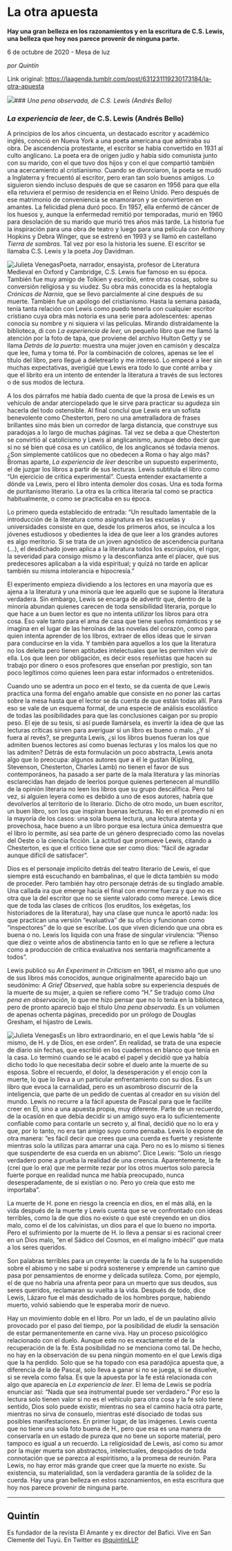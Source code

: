 # La otra apuesta

**Hay una gran belleza en los razonamientos y en la escritura de C.S. Lewis, una belleza que hoy nos parece provenir de ninguna parte.**

6 de octubre de 2020 - Mesa de luz

_por Quintín_

Link original: https://laagenda.tumblr.com/post/631231119230173184/la-otra-apuesta

![](https://64.media.tumblr.com/fd97e66b84b13e54764c93de8cf6bd74/2a5f5bf1ad5d8fde-26/s500x750/480ed6fe5c00ecf4c323cdb375b064b3312842f3.jpg)### *Una pena observada, de C.S. Lewis (Andrés Bello)*

### *La experiencia de leer*, de C.S. Lewis (Andrés Bello)

  


A principios de los años cincuenta, un destacado escritor y académico inglés, conoció en Nueva York a una poeta americana que admiraba su obra. De ascendencia protestante, el escritor se había convertido en 1931 al culto anglicano. La poeta era de origen judío y había sido comunista junto con su marido, con el que tuvo dos hijos y con el que compartió también una acercamiento al cristianismo. Cuando se divorciaron, la poeta se mudó a Inglaterra y frecuentó al escritor, pero eran tan solo buenos amigos. Lo siguieron siendo incluso después de que se casaron en 1956 para que ella ella retuviera el permiso de residencia en el Reino Unido. Pero después de ese matrimonio de conveniencia se enamoraron y se convirtieron en amantes. La felicidad plena duró poco. En 1957, ella enfermó de cáncer de los huesos y, aunque la enfermedad remitió por temporadas, murió en 1960 para desolación de su marido que murió tres años más tarde. La historia fue la inspiración para una obra de teatro y luego para una película con Anthony Hopkins y Debra Winger, que se estrenó en 1993 y se llamó en castellano *Tierra de sombras*. Tal vez por eso la historia les suene. El escritor se llamaba C.S. Lewis y la poeta Joy Davidman. 

![Julieta Venegas](https://64.media.tumblr.com/86483cc7b57e6fb4a2eab974a5a0150a/2a5f5bf1ad5d8fde-44/s250x400/602110ea95bc48b7edc52759ff3ed4383cea8279.jpg)Poeta, narrador, ensayista, profesor de Literatura Medieval en Oxford y Cambridge, C.S. Lewis fue famoso en su época. También fue muy amigo de Tolkien y escribió, entre otras cosas, sobre su conversión religiosa y su viudez. Su obra más conocida es la heptalogía *Crónicas de Narnia*, que se llevo parcialmente al cine después de su muerte. También fue un apólogo del cristianismo. Hasta la semana pasada, tenía tanta relación con Lewis como puedo tenerla con cualquier escritor cristiano cuya obra más notoria es una serie para adolescentes: apenas conocía su nombre y ni siquiera vi las películas. Mirando distraídamente la biblioteca, di con *La experiencia de leer,* un pequeño libro que me llamó la atención por la foto de tapa, que  proviene del archivo Hulton Getty y se llama *Detrás de la puerta*: muestra una mujer joven en camisón y descalza que lee, fuma y toma té. Por la combinación de colores, apenas se lee el título del libro, pero llegué a deletrearlo y me interesó. Lo empecé a leer sin muchas expectativas, averigüé que Lewis era todo lo que conté arriba y que el librito era un intento de entender la literatura a través de sus lectores o de sus modos de lectura. 

A los dos párrafos me había dado cuenta de que la prosa de Lewis es un vehículo de andar aterciopelado que le sirve para practicar su agudeza sin hacerla del todo ostensible. Al final concluí que Lewis era un sofista benevolente como Chesterton, pero no una ametralladora de frases brillantes sino más bien un corredor de larga distancia, que construye sus paradojas a lo largo de muchas páginas. Tal vez se deba a que Chesterton se convirtió al catolicismo y Lewis al anglicanismo, aunque debo decir que si no sé bien qué cosa es un católico, de los anglicanos sé todavía menos. ¿Son simplemente católicos que no obedecen a Roma o hay algo más? Bromas aparte, *La experiencia de leer* describe un supuesto experimento, el de juzgar los libros a partir de sus lecturas. Lewis subtitula el libro como “Un ejercicio de crítica experimental”. Cuesta entender exactamente a dónde va Lewis, pero el libro intenta demoler dos cosas. Una es toda forma de puritanismo literario. La otra es la crítica literaria tal como se practica habitualmente, o como se practicaba en su época. 

Lo primero queda establecido de entrada: “Un resultado lamentable de la introducción de la literatura como asignatura en las escuelas y universidades consiste en que, desde los primeros años, se inculca a los jóvenes estudiosos y obedientes la idea de que leer a los grandes autores es algo meritorio. Si se trata de un joven agnóstico de ascendencia puritana (…), el desdichado joven aplica a la literatura todos los escrúpulos, el rigor, la severidad para consigo mismo y la desconfianza ante el placer, que sus predecesores aplicaban a la vida espiritual; y quizá no tarde en aplicar también su misma intolerancia e hipocresía.” 

El experimento empieza dividiendo a los lectores en una mayoría que es ajena a la literatura y una minoría que lee aquello que se supone la literatura verdadera. Sin embargo, Lewis se encarga de advertir que, dentro de la minoría abundan quienes carecen de toda sensibilidad literaria, porque lo que hace a un buen lector es que no intenta *utilizar* los libros para otra cosa. Eso vale tanto para el ama de casa que tiene sueños románticos y se imagina en el lugar de las heroínas de las novelas del corazón, como para quien intenta aprender de los libros, extraer de ellos ideas que le sirvan para conducirse en la vida. Y también para aquellos a los que la literatura no los deleita pero tienen aptitudes intelectuales que les permiten vivir de ella. Los que leen por obligación, es decir esos reseñistas que hacen su trabajo por dinero o esos profesores que enseñan por prestigio, son tan poco legítimos como quienes leen para estar informados o entretenidos.

Cuando uno se adentra un poco en el texto, se da cuenta de que Lewis practica una forma del engaño amable que consiste en no poner las cartas sobre la mesa hasta que el lector se da cuenta de que están todas allí. Para eso se vale de un esquema formal, de una especie de análisis escolástico de todas las posibilidades para que las conclusiones caigan por su propio peso. El eje de su tesis, si así puede llamársela, es invertir la idea de que las lecturas críticas sirven para averiguar si un libro es bueno o malo. ¿Y si fuera al revés?, se pregunta Lewis, ¿si los libros buenos fueran los que admiten buenos lectores así como buenas lecturas y los malos los que no las admiten? Detrás de esta formulación un poco abstracta, Lewis anota algo que lo preocupa: algunos autores que a él le gustan (Kipling, Stevenson, Chesterton, Charles Lamb) no tienen el favor de sus contemporáneos, ha pasado a ser parte de la mala literatura y las minorías esclarecidas han dejado de leerlos porque quienes pertenecen al mundillo de la opinión literaria no leen los libros que su grupo descalifica. Pero tal vez, si alguien leyera como es debido a uno de esos autores, habría que devolverlos al territorio de lo literario. Dicho de otro modo, un buen escritor, un buen libro, son los que inspiran buenas lecturas. No en el promedio ni en la mayoría de los casos: una sola buena lectura, una lectura atenta y provechosa, hace bueno a un libro porque esa lectura única demuestra que el libro lo permite, así sea parte de un género despreciado como las novelas del Oeste o la ciencia ficción. La actitud que promueve Lewis, citando a Chesterton, es que el crítico tiene que ser como dios: “fácil de agradar aunque difícil de satisfacer”. 

Dios es el personaje implícito detrás del teatro literario de Lewis, el que siempre está escuchando en bambalinas, el que le dicta también su modo de proceder. Pero también hay otro personaje detrás de su tinglado amable. Una callada ira que emerge hacia el final con enorme fuerza y que no es otra que la del escritor que no se siente valorado como merece. Lewis dice que de toda las clases de críticos (los eruditos, los exégetas, los historiadores de la literatura), hay una clase que nunca le aportó nada: los que practican una versión “evaluativa” de su oficio y funcionan como “inspectores” de lo que se escribe. Los que viven diciendo que una obra es buena o no. Lewis los liquida con una frase de singular virulencia: “Pienso que diez o veinte años de abstinencia tanto en lo que se refiere a lectura como a producción de crítica evaluativa nos sentaría magníficamente a todos”. 

Lewis publicó su *An Experiment in Criticism* en 1961, el mismo año que uno de sus libros más conocidos, aunque originalmente aparecido bajo un seudónimo: *A Grief Observed*, que habla sobre su experiencia después de la muerte de su mujer, a quien se refiere como “H.” Se tradujo como *Una pena en observación*, lo que me hizo pensar que no lo tenía en la biblioteca, pero de pronto apareció bajo el título *Una pena observada*. Es un volumen de apenas ochenta páginas, precedido por un prólogo de Douglas Gresham, el hijastro de Lewis. 

![Julieta Venegas](https://64.media.tumblr.com/67d8a99f29834f55ab8a8fdee5536fd6/2a5f5bf1ad5d8fde-25/s250x400/e407ac638221f6f166836a1d7c39856a522af9fa.jpg)Es un libro extraordinario, en el que Lewis habla “de sí mismo, de H. y de Dios, en ese orden”. En realidad, se trata de una especie de diario sin fechas, que escribió en los cuadernos en blanco que tenía en la casa. Lo terminó cuando se le acabó el papel y decidió que ya había dicho todo lo que necesitaba decir sobre el duelo ante la muerte de su esposa. Sobre el recuerdo, el dolor, la desesperación y el enojo con la muerte, lo que lo lleva a un particular enfrentamiento con su dios. Es un libro que evoca la carnalidad, pero es un asombroso discurrir de la inteligencia, que parte de un pedido de cuentas al creador en su visión del mundo. Lewis no recurre a la fácil apuesta de Pascal para que le facilite creer en Él, sino a una apuesta propia, muy diferente. Parte de un recuerdo, de la ocasión en que debía decidir si un amigo suyo era lo suficientemente confiable como para contarle un secreto y, al final, decidió que no lo era y que, por lo tanto, no era tan amigo suyo como pensaba. Lewis lo expone de otra manera: “es fácil decir que crees que una cuerda es fuerte y resistente mientras solo la utilizas para amarrar una caja. Pero no es lo mismo si tienes que suspenderte de esa cuerda en un abismo”. Dice Lewis: “Solo un riesgo verdadero pone a prueba la realidad de una creencia. Aparentemente, la fe (creí que lo era) que me permite rezar por los otros muertos solo parecía fuerte porque en realidad nunca me había preocupado, nunca desesperadamente, de si existían o no. Pero yo creía que esto me importaba”.

La muerte de H. pone en riesgo la creencia en dios, en el más allá, en la vida después de la muerte y Lewis cuenta que se ve confrontado con ideas terribles, como la de que dios no existe o que esté creyendo en un dios malo, como el de los calvinistas, un dios para el que lo bueno no importa. Pero el sufrimiento por la muerte de H. lo lleva a pensar si es racional creer en un Dios malo, “en el Sádico del Cosmos, en el maligno imbécil” que mata a los seres queridos. 

Son palabras terribles para un creyente: la cuerda de la fe lo ha suspendido sobre el abismo y no sabe si podrá sostenerse y emprende un camino que pasa por pensamientos de enorme y delicada sutileza. Como, por ejemplo, el de que no habría una afrenta peor para un muerto que sus deudos, sus seres queridos, reclamaran su vuelta a la vida. Después de todo, dice Lewis, Lázaro fue el más desdichado de los hombres porque, habiendo muerto, volvió sabiendo que le esperaba morir de nuevo. 

Hay un movimiento doble en el libro. Por un lado, el de un paulatino alivio provocado por el paso del tiempo, por la posibilidad de eludir la sensación de estar permanentemente en carne viva. Hay un proceso psicológico relacionado con el duelo. Aunque este no es exactamente el de la recuperación de la fe. Esta posibilidad no se menciona como tal. De hecho, no hay en la observación de su pena ningún momento en el que Lewis diga que la ha perdido. Solo que se ha topado con esa paradójica apuesta que, a diferencia de la de Pascal, solo lleva a ganar si no se juega, si se disuelve, si se revela como falsa. Es que la apuesta por la fe está relacionada con algo que aparecía en *La experiencia de leer*. El lema de Lewis se podría enunciar así: “Nada que sea instrumental puede ser verdadero.” Por eso la lectura solo tienen valor si no es el vehículo para otra cosa y la fe solo tiene sentido, Dios solo puede existir, mientras no sea el camino hacia otra parte, mientras no sirva de consuelo, mientras esté disociado de todas sus posibles manifestaciones. En primer lugar, de las imágenes. Lewis cuenta que no tiene una sola foto buena de H., pero que esa es una manera de conservarla en un estado de pureza que no tiene un soporte material, pero tampoco es igual a un recuerdo. La religiosidad de Lewis, así como su amor por la mujer muerta son abstractos, intelectuales, despojados de toda connotación que se parezca al espiritismo, a la promesa de reunión. Para Lewis, no hay error más grande que creer que la muerte no existe. Su existencia, su materialidad, son la verdadera garantía de la solidez de la cuerda. Hay una gran belleza en estos razonamientos, en esta escritura que hoy nos parece provenir de ninguna parte. 



---

Quintín
-------

 Es fundador de la revista El Amante y ex director del Bafici. Vive en San Clemente del Tuyú. En Twitter es [@quintinLLP](https://twitter.com/quintinLLP) 

